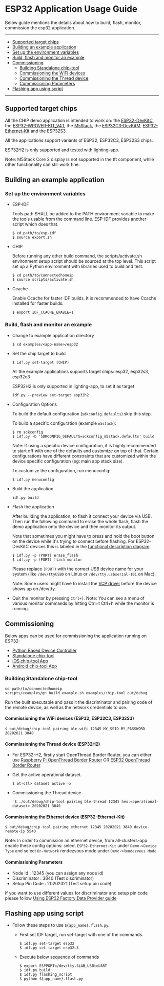 # ESP32 Application Usage Guide

Below guide mentions the details about how to build, flash, monitor, commission
the esp32 application.

---

-   [Supported target chips](#supported-target-chips)
-   [Building an example application](#building-an-example-application)
-   [Set up the environment variables](#set-up-the-environment-variables)
-   [Build, flash and monitor an example](#build-flash-and-monitor-an-example)
-   [Commissioning](#commissioning)
    -   [Building Standalone chip-tool](#building-standalone-chip-tool)
    -   [Commissioning the WiFi devices](#commissioning-the-wifi-devices-esp32-esp32c3-esp32s3)
    -   [Commissioning the Thread device](#commissioning-the-thread-device-esp32h2)
    -   [Commissioning Parameters](#commissioning-parameters)
-   [Flashing app using script](#flashing-app-using-script)

---

## Supported target chips

All the CHIP demo application is intended to work on: the
[ESP32-DevKitC](https://www.espressif.com/en/products/hardware/esp32-devkitc/overview),
the
[ESP32-WROVER-KIT_V4.1](https://www.espressif.com/en/products/hardware/esp-wrover-kit/overview),
the [M5Stack](http://m5stack.com), the
[ESP32C3-DevKitM](https://docs.espressif.com/projects/esp-idf/en/latest/esp32c3/hw-reference/esp32c3/user-guide-devkitm-1.html),
[ESP32-Ethernet-Kit](https://docs.espressif.com/projects/esp-idf/en/latest/hw-reference/get-started-ethernet-kit.html)
and the ESP32S3.

All the applications support variants of ESP32, ESP32C3, ESP32S3 chips.

ESP32H2 is only supported and tested with lighting-app.

Note: M5Stack Core 2 display is not supported in the tft component, while other
functionality can still work fine.

## Building an example application

### Set up the environment variables

-   ESP-IDF

    Tools path SHALL be added to the PATH environment variable to make the tools
    usable from the command line. ESP-IDF provides another script which does
    that.

    ```
    $ cd path/to/esp-idf
    $ source export.sh
    ```

-   CHIP

    Before running any other build command, the scripts/activate.sh environment
    setup script should be sourced at the top level. This script set up a Python
    environment with libraries used to build and test.

    ```
    $ cd path/to/connectedhomeip
    $ source scripts/activate.sh
    ```

-   Ccache

    Enable Ccache for faster IDF builds. It is recommended to have Ccache
    installed for faster builds.

    ```
    $ export IDF_CCACHE_ENABLE=1
    ```

### Build, flash and monitor an example

-   Change to example application directory

    ```
    $ cd examples/<app-name>/esp32
    ```

-   Set the chip target to build

    ```
    $ idf.py set-target (CHIP)
    ```

    All the example applications supports target chips: esp32, esp32s3, esp32c3

    ESP32H2 is only supported in lighting-app, to set it as target

    ```
    idf.py --preview set-target esp32h2
    ```

-   Configuration Options

    To build the default configuration (`sdkconfig.defaults`) skip this step.

    To build a specific configuration (example `m5stack`):

    ```
    $ rm sdkconfig
    $ idf.py -D 'SDKCONFIG_DEFAULTS=sdkconfig_m5stack.defaults' build
    ```

    Note: If using a specific device configuration, it is highly recommended to
    start off with one of the defaults and customize on top of that. Certain
    configurations have different constraints that are customized within the
    device specific configuration (eg: main app stack size).

    To customize the configuration, run menuconfig:

    ```
    $ idf.py menuconfig
    ```

-   Build the application

    ```
    idf.py build
    ```

-   Flash the application

    After building the application, to flash it connect your device via USB.
    Then run the following command to erase the whole flash, flash the demo
    application onto the device and then monitor its output.

    Note that sometimes you might have to press and hold the boot button on the
    device while it's trying to connect before flashing. For ESP32-DevKitC
    devices this is labeled in the
    [functional description diagram](https://docs.espressif.com/projects/esp-idf/en/latest/esp32/hw-reference/esp32/get-started-devkitc.html#functional-description)

    ```
    $ idf.py -p (PORT) erase_flash
    $ idf.py -p (PORT) flash monitor
    ```

    Please replace `(PORT)` with the correct USB device name for your system
    (like `/dev/ttyUSB0` on Linux or `/dev/tty.usbserial-101` on Mac).

    Note: Some users might have to install the
    [VCP driver](https://www.silabs.com/products/development-tools/software/usb-to-uart-bridge-vcp-drivers)
    before the device shows up on /dev/tty.

-   Quit the monitor by pressing `Ctrl+]`. Note: You can see a menu of various
    monitor commands by hitting Ctrl+t Ctrl+h while the monitor is running.

## Commissioning

Below apps can be used for commissioning the application running on ESP32:

-   [Python Based Device Controller](https://github.com/project-chip/connectedhomeip/tree/master/src/controller/python)
-   [Standalone chip-tool](https://github.com/project-chip/connectedhomeip/tree/master/examples/chip-tool)
-   [iOS chip-tool App](https://github.com/project-chip/connectedhomeip/tree/master/src/darwin/CHIPTool)
-   [Android chip-tool App](https://github.com/project-chip/connectedhomeip/tree/master/src/android/CHIPTool)

### Building Standalone chip-tool

```
cd path/to/connectedhomeip
scripts/examples/gn_build_example.sh examples/chip-tool out/debug
```

Run the built executable and pass it the discriminator and pairing code of the
remote device, as well as the network credentials to use.

#### Commissioning the WiFi devices (ESP32, ESP32C3, ESP32S3)

```
$ out/debug/chip-tool pairing ble-wifi 12345 MY_SSID MY_PASSWORD 20202021 3840
```

#### Commissioning the Thread device (ESP32H2)

-   For ESP32-H2, firstly start OpenThread Border Router, you can either use
    [Raspberry Pi OpenThread Border Router](https://github.com/project-chip/connectedhomeip/blob/master/docs/guides/openthread_border_router_pi.md)
    OR
    [ESP32 OpenThread Border Router](https://github.com/espressif/esp-idf/tree/master/examples/openthread/ot_br)

-   Get the active operational dataset.

    ```
    $ ot-ctl> dataset active -x
    ```

-   Commissioning the Thread device

    ```
     $ ./out/debug/chip-tool pairing ble-thread 12345 hex:<operational-dataset> 20202021 3840
    ```

#### Commissioning the Ethernet device (ESP32-Ethernet-Kit)

```
$ out/debug/chip-tool pairing ethernet 12345 20202021 3840 device-remote-ip 5540
```

Note: In order to commission an ethernet device, from all-clusters-app enable
these config options: select `ESP32-Ethernet-Kit` under `Demo->Device Type` and
select `On-Network` rendezvous mode under `Demo->Rendezvous Mode`

#### Commissioning Parameters

-   Node Id : 12345 (you can assign any node id)
-   Discriminator : 3840 (Test discriminator)
-   Setup Pin Code : 20202021 (Test setup pin code)

If you want to use different values for discriminator and setup pin code please
follow [Using ESP32 Factory Data Provider guide](factory_data.md)

## Flashing app using script

-   Follow these steps to use `${app_name}.flash.py`.

    -   First set IDF target, run set-target with one of the commands.

        ```
        $ idf.py set-target esp32
        $ idf.py set-target esp32c3
        ```

    -   Execute below sequence of commands

        ```
        $ export ESPPORT=/dev/tty.SLAB_USBtoUART
        $ idf.py build
        $ idf.py flashing_script
        $ python ${app_name}.flash.py
        ```
